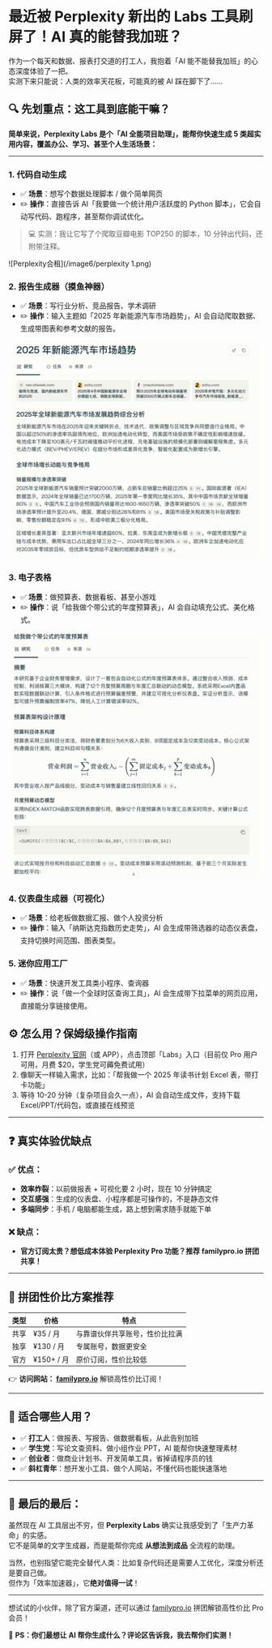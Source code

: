 # 最近被 Perplexity 新出的 Labs 工具刷屏了！AI 真的能替我加班？

作为一个每天和数据、报表打交道的打工人，我抱着「AI 能不能替我加班」的心态深度体验了一把。  
实测下来只能说：人类的效率天花板，可能真的被 AI 踩在脚下了……



## 🔍 先划重点：这工具到底能干嘛？

**简单来说，Perplexity Labs 是个「AI 全能项目助理」，能帮你快速生成 5 类超实用内容，覆盖办公、学习、甚至个人生活场景：**

---

### 1. 代码自动生成

- ✅ **场景**：想写个数据处理脚本 / 做个简单网页  
- ✏️ **操作**：直接告诉 AI「我要做一个统计用户活跃度的 Python 脚本」，它会自动写代码、跑程序，甚至帮你调试优化。

> 💻 实测：我让它写了个爬取豆瓣电影 TOP250 的脚本，10 分钟出代码，还附带注释。

![Perplexity合租](/image6/perplexity 1.png)

### 2. 报告生成器（摸鱼神器）

- ✅ **场景**：写行业分析、竞品报告、学术调研  
- ✏️ **操作**：输入主题如「2025 年新能源汽车市场趋势」，AI 会自动爬取数据、生成带图表和参考文献的报告。

![Perplexity合租](/image6/perplexity2.png)


### 3. 电子表格

- ✅ **场景**：做预算表、数据看板、甚至小游戏  
- ✏️ **操作**：说「给我做个带公式的年度预算表」，AI 会自动填充公式、美化格式。

![Perplexity合租](/image6/perplexity3.png)

### 4. 仪表盘生成器（可视化）

- ✅ **场景**：给老板做数据汇报、做个人投资分析  
- ✏️ **操作**：输入「纳斯达克指数历史走势」，AI 会生成带筛选器的动态仪表盘，支持切换时间范围、图表类型。



### 5. 迷你应用工厂

- ✅ **场景**：快速开发工具类小程序、查询器  
- ✏️ **操作**：说「做一个全球时区查询工具」，AI 会生成带下拉菜单的网页应用，直接能分享链接使用。



## ⚙️ 怎么用？保姆级操作指南

1. 打开 [Perplexity 官网](https://www.perplexity.ai)（或 APP），点击顶部「Labs」入口（目前仅 Pro 用户可用，月费 $20，学生党可薅免费试用）  
2. 像聊天一样输入需求，比如：「帮我做一个 2025 年读书计划 Excel 表，带打卡功能」  
3. 等待 10-20 分钟（复杂项目会久一点），AI 会自动生成文件，支持下载 Excel/PPT/代码包，或直接在线预览

---

## ❓ 真实体验优缺点

### ✅ 优点：

- **效率炸裂**：以前做报表 + 可视化要 2 小时，现在 10 分钟搞定  
- **交互感强**：生成的仪表盘、小程序都是可操作的，不是静态文件  
- **多端同步**：手机 / 电脑都能生成，路上想到需求随手就能下单  

### ❌ 缺点：

- **官方订阅太贵？想低成本体验 Perplexity Pro 功能？推荐 familypro.io 拼团共享！**

---

## 🎯 拼团性价比方案推荐

| 类型   | 价格         | 特点         |
|--------|--------------|--------------|
| 共享   | ¥35 / 月     | 与靠谱伙伴共享账号，性价比拉满 |
| 独享   | ¥130 / 月    | 专属账号，数据更安全         |
| 官方   | ¥150+ / 月   | 原价订阅，性价比较低         |

👉 **访问网站： [familypro.io](https://familypro.io?invite=IW062920)** 解锁高性价比订阅！

---

## 👥 适合哪些人用？

- ✅ **打工人**：做报表、写报告、做数据看板，从此告别加班  
- ✅ **学生党**：写论文查资料、做小组作业 PPT，AI 能帮你快速整理素材  
- ✅ **创业者**：做商业计划书、开发简单工具，省掉请程序员的钱  
- ✅ **斜杠青年**：想开发小工具、做个人网站，不懂代码也能快速落地  

---

## 📌 最后的最后：

虽然现在 AI 工具层出不穷，但 **Perplexity Labs** 确实让我感受到了「生产力革命」的实感。  
它不是简单的文字生成器，而是能帮你完成 **从想法到成品** 全流程的助理。

当然，也别指望它能完全替代人类：比如复杂代码还是需要人工优化，深度分析还是要自己做。  
但作为「效率加速器」，它**绝对值得一试**！

---

想试试的小伙伴，除了官方渠道，还可以通过 [familypro.io](https://familypro.io?invite=IW062920) 拼团解锁高性价比 Pro 会员！

💬 **PS：你们最想让 AI 帮你生成什么？评论区告诉我，我去帮你们实测！**
